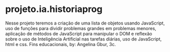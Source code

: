 # projeto.ia.historiaprog
Nesse projeto teremos a criação de uma lista de objetos usando JavaScript, uso de funções para dividir problemas grandes em problemas menores, aplicação de métodos de JavaScript para manipular o DOM e reflexão sobre o uso de Inteligência Artificial nas tarefas diárias, uso de JavaScript, html e css.
Fins educacionais, by: Angelina Gbur, 3c.
